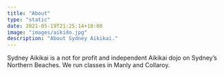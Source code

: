 ```yaml
---
title: "About"
type: "static"
date: 2021-05-19T21:25:14+10:00
image: "images/aikido.jpg"
description: "About Sydney Aikikai."
---
```

Sydney Aikikai is a not for profit and independent Aikikai dojo on Sydney&#8217;s Northern Beaches. We run classes in Manly and Collaroy.

<script type="text/javascript" src="https://www.juicer.io/embed/sydney_aikikai/embed-code.js" async defer></script>
